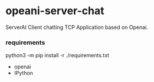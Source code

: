 # opeani-server-chat

ServerAI Client chatting TCP Application based on Openai.

### requirements

python3 -m pip install -r ./requirements.txt

- openai
- IPython
